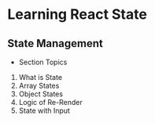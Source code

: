 # Learning React State

## State Management

- Section Topics

1. What is State
2. Array States
3. Object States
4. Logic of Re-Render
5. State with Input
